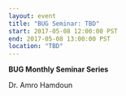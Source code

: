 ```yaml
---
layout: event
title: "BUG Seminar: TBD"
start: 2017-05-08 12:00:00 PST
end: 2017-05-08 13:00:00 PST
location: "TBD"
---
```


**BUG Monthly Seminar Series**

Dr. Amro Hamdoun